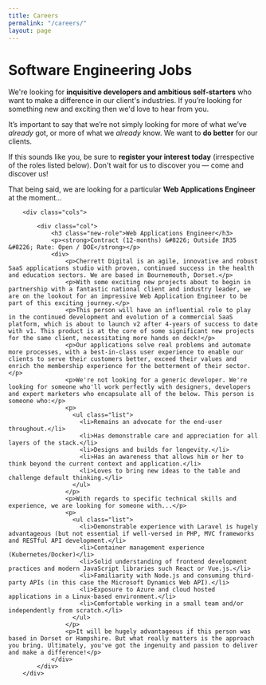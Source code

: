```yaml
---
title: Careers
permalink: "/careers/"
layout: page
---
```


<div class="panel compare img-3">
    <div class="col left"></div>
    <div class="col center">
        <div class="skew">
      		<div class="col col-1">
                  <div class="over">
                      <h1>Software Engineering Jobs</h1>
                      <p>We're looking for <strong>inquisitive developers and ambitious self-starters</strong> who want to make a difference in our client's industries. If you’re looking for something new and exciting then we'd love to hear from you.</p>
                      <p>It’s important to say that we’re not simply looking for more of what we’ve <em>already</em> got, or more of what we <em>already</em> know. We want to <strong>do better</strong> for our clients.</p>
                      <p>If this sounds like you, be sure to <strong>register your interest today</strong> (irrespective of the roles listed below). Don't wait for us to discover you &#8212; come and discover us!</p>
                      <p>That being said, we are looking for a particular <strong>Web Applications Engineer</strong> at the moment...</p>
                  </div>
      		</div>
      		<div class="col col-2 collapse"></div>
        </div>
    </div>
    <div class="col right"></div>
</div>

<div class="panel content compact">
    <div class="container">

        <div class="cols">

            <div class="col">
                <h3 class="new-role">Web Applications Engineer</h3>
                <p><strong>Contract (12-months) &#8226; Outside IR35 &#8226; Rate: Open / DOE</strong></p>
                <div>
                    <p>Cherrett Digital is an agile, innovative and robust SaaS applications studio with proven, continued success in the health and education sectors. We are based in Bournemouth, Dorset.</p>
                    <p>With some exciting new projects about to begin in partnership with a fantastic national client and industry leader, we are on the lookout for an impressive Web Application Engineer to be part of this exciting journey.</p>
                    <p>This person will have an influential role to play in the continued development and evolution of a commercial SaaS platform, which is about to launch v2 after 4-years of success to date with v1. This product is at the core of some significant new projects for the same client, necessitating more hands on deck!</p>
                    <p>Our applications solve real problems and automate more processes, with a best-in-class user experience to enable our clients to serve their customers better, exceed their values and enrich the membership experience for the betterment of their sector.</p>
                    <p>We're not looking for a generic developer. We're looking for someone who'll work perfectly with designers, developers and expert marketers who encapsulate all of the below. This person is someone who:</p>
                    <p>
                      <ul class="list">
                        <li>Remains an advocate for the end-user throughout.</li>
                        <li>Has demonstrable care and appreciation for all layers of the stack.</li>
                        <li>Designs and builds for longevity.</li>
                        <li>Has an awareness that allows him or her to think beyond the current context and application.</li>
                        <li>Loves to bring new ideas to the table and challenge default thinking.</li>
                      </ul>
                    </p>
                    <p>With regards to specific technical skills and experience, we are looking for someone with...</p>
                    <p>
                      <ul class="list">
                        <li>Demonstrable experience with Laravel is hugely advantageous (but not essential if well-versed in PHP, MVC frameworks and RESTful API development.</li>
                        <li>Container management experience (Kubernetes/Docker)</li>
                        <li>Solid understanding of frontend development practices and modern JavaScript libraries such React or Vue.js.</li>
                        <li>Familiarity with Node.js and consuming third-party APIs (in this case the Microsoft Dynamics Web API).</li>
                        <li>Exposure to Azure and cloud hosted applications in a Linux-based environment.</li>
                        <li>Comfortable working in a small team and/or independently from scratch.</li>
                      </ul>
                    </p>
                    <p>It will be hugely advantageous if this person was based in Dorset or Hampshire. But what really matters is the approach you bring. Ultimately, you've got the ingenuity and passion to deliver and make a difference!</p>
                </div>
            </div>
        </div>
</div>
